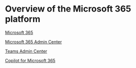# Overview of the Microsoft 365 platform

[Microsoft 365](https://www.office.com/)

[Microsoft 365 Admin Center](https://admin.microsoft.com/Adminportal/Home#/homepage)

[Teams Admin Center](https://admin.teams.microsoft.com/)

[Copilot for Microsoft 365](https://www.microsoft.com/en-us/microsoft-365/copilot)